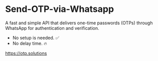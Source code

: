 # Send-OTP-via-Whatsapp

A fast and simple API that delivers one-time passwords (OTPs) through WhatsApp for authentication and verification.

- No setup is needed. ✅
- No delay time. 🔥

https://otp.solutions
